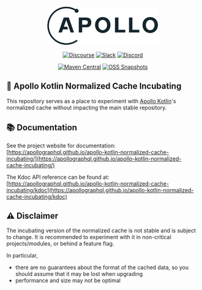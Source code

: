 <div align="center">

<p>
	<a href="https://www.apollographql.com/"><img src="https://raw.githubusercontent.com/apollographql/apollo-client-devtools/a7147d7db5e29b28224821bf238ba8e3a2fdf904/assets/apollo-wordmark.svg" height="100" alt="Apollo Client"></a>
</p>

[![Discourse](https://img.shields.io/discourse/topics?label=Discourse&server=https%3A%2F%2Fcommunity.apollographql.com&logo=discourse&color=467B95&style=flat-square)](http://community.apollographql.com/new-topic?category=Help&tags=mobile,client)
[![Slack](https://img.shields.io/static/v1?label=kotlinlang&message=apollo-kotlin&color=A97BFF&logo=slack&style=flat-square)](https://app.slack.com/client/T09229ZC6/C01A6KM1SBZ)
[![Discord](https://img.shields.io/discord/1022972389463687228.svg?color=7389D8&labelColor=6A7EC2&logo=discord&logoColor=ffffff&style=flat-square)](https://discord.com/invite/graphos)

[![Maven Central](https://img.shields.io/maven-central/v/com.apollographql.cache/normalized-cache-incubating?style=flat-square)](https://central.sonatype.com/namespace/com.apollographql.cache)
[![OSS Snapshots](https://img.shields.io/nexus/s/com.apollographql.cache/normalized-cache-incubating?server=https%3A%2F%2Fs01.oss.sonatype.org&label=oss-snapshots&style=flat-square)](https://s01.oss.sonatype.org/content/repositories/snapshots/com/apollographql/cache/)

</div>

## 🚀 Apollo Kotlin Normalized Cache Incubating

This repository serves as a place to experiment with [Apollo Kotlin](https://github.com/apollographql/apollo-kotlin)'s normalized cache without impacting the main stable repository.

## 📚 Documentation

See the project website for documentation:<br/>
[https://apollographql.github.io/apollo-kotlin-normalized-cache-incubating/](https://apollographql.github.io/apollo-kotlin-normalized-cache-incubating/)

The Kdoc API reference can be found at:<br/>
[https://apollographql.github.io/apollo-kotlin-normalized-cache-incubating/kdoc](https://apollographql.github.io/apollo-kotlin-normalized-cache-incubating/kdoc)

## ⚠️ Disclaimer

The incubating version of the normalized cache is not stable and is subject to change. It is recommended to experiment with it in
non-critical projects/modules, or behind a feature flag.

In particular,

- there are no guarantees about the format of the cached data, so you should assume that it may be lost when upgrading
- performance and size may not be optimal
